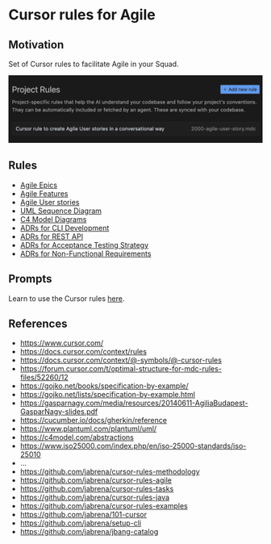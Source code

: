 # Cursor rules for Agile

## Motivation

Set of Cursor rules to facilitate Agile in your Squad.

![](./docs/cursor-rules.png)

## Rules

- [Agile Epics](.cursor/rules/2001-agile-create-an-epic.mdc)
- [Agile Features](.cursor/rules/2002-agile-create-features-from-epics.mdc)
- [Agile User stories](.cursor/rules/2003-agile-create-user-stories.mdc)
- [UML Sequence Diagram](.cursor/rules/2004-uml-sequence-diagram-from-agile-artifacts.mdc)
- [C4 Model Diagrams](.cursor/rules/2005-c4-diagrams-from-agile-artifacts.mdc)
- [ADRs for CLI Development](.cursor/rules/2006-adr-create-functional-requirements-for-cli-development.mdc)
- [ADRs for REST API](.cursor/rules/2006-adr-create-functional-requirements-for-rest-api.mdc)
- [ADRs for Acceptance Testing Strategy](.cursor/rules/2007-adr-create-acceptance-testing-strategy.mdc)
- [ADRs for Non-Functional Requirements](.cursor/rules/2008-adr-create-non-functional-requirements-decisions.mdc)

## Prompts

Learn to use the Cursor rules [here](./prompts/README.md).

## References

- https://www.cursor.com/
- https://docs.cursor.com/context/rules
- https://docs.cursor.com/context/@-symbols/@-cursor-rules
- https://forum.cursor.com/t/optimal-structure-for-mdc-rules-files/52260/12
- https://gojko.net/books/specification-by-example/
- https://gojko.net/lists/specification-by-example.html
- https://gasparnagy.com/media/resources/20140611-AgiliaBudapest-GasparNagy-slides.pdf
- https://cucumber.io/docs/gherkin/reference
- https://www.plantuml.com/plantuml/uml/
- https://c4model.com/abstractions
- https://www.iso25000.com/index.php/en/iso-25000-standards/iso-25010
- ...
- https://github.com/jabrena/cursor-rules-methodology
- https://github.com/jabrena/cursor-rules-agile
- https://github.com/jabrena/cursor-rules-tasks
- https://github.com/jabrena/cursor-rules-java
- https://github.com/jabrena/cursor-rules-examples
- https://github.com/jabrena/101-cursor
- https://github.com/jabrena/setup-cli
- https://github.com/jabrena/jbang-catalog

